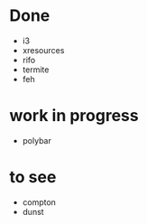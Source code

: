 # Done
 - i3
 - xresources
 - rifo
 - termite
 - feh

# work in progress
 - polybar

# to see
 - compton
 - dunst
